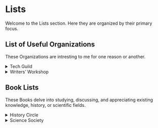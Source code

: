 # Lists

Welcome to the Lists section. Here they are organized by their primary focus.

## List of Useful Organizations

These Organizations are intresting to me for one reason or another.

<details>
<summary>Tech Guild</summary>

A club exploring modern tools and frameworks, open source, and project showcases.

- Web dev
- AI / ML
- GitHub workshops

</details>

<details>
<summary>Writers’ Workshop</summary>

Peer-reviewed storytelling and feedback sessions.

- Flash fiction contests
- Long-form critiques
- Writing sprints

</details>

## Book Lists

These Books delve into studying, discussing, and appreciating existing knowledge, history, or scientific fields.

<details>
<summary>History Circle</summary>

A group focused on discussion of ancient and modern history, historiography, and related sources.

- Weekly meetings
- Guest speakers
- Archive sessions

</details>

<details>
<summary>Science Society</summary>

Discusses scientific topics across disciplines. Occasional experiments and seminars.

- Physics, Chemistry, Bio focus
- Paper review circles

</details>
